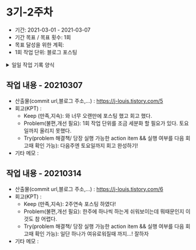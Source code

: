# 3기-2주차
- 기간: 2021-03-01 - 2021-03-07
- 기간 목표 / 목표 횟수:  1회
- 목표 달성을 위한 계획: 
- 1회 작업 단위: 블로그 포스팅
  
<details><summary>일일 작업 기록 양식</summary>

양식 1. KPT  

## 작업 내용 - 작업일
- 산출물(commit url,블로그 주소,...) : 
- 회고(KPT) :
  - Keep (만족,지속): 
  - Problem(불편,개선 필요): 
  - Try(problem 해결책/ 당장 실행 가능한 action item && 실행 여부를 다음 회고때 확인 가능): 
- 기타 메모 : 

양식 2. [5Fs](http://egloos.zum.com/agile/v/4122099)

## 작업 내용 - 작업일
- 산출물(commit url,블로그 주소,...) : 
- 회고(5Fs) :
  - 사실 (Facts) :
  - 느낌 (Feeling) :
  - 배운 점 (Findings)
  - 미래의 행동계획 (Future / action item): 
  - 피드백 (Feedback / 스크럼 기간 동안 Future 실행 후, 주간회고 직전 항목 채우기):
- 기타 메모 : 

</details>

## 작업 내용 - 20210307
- 산출물(commit url,블로그 주소,...) : https://j-louis.tistory.com/5
- 회고(KPT) :
  - Keep (만족,지속): 와 너무 오랜만에 포스팅 했고 회고 했다.
  - Problem(불편,개선 필요): 1회 작업 단위를 조금 세분화 할 필요가 있다. 토요일까지 올리지 못했다. 
  - Try(problem 해결책/ 당장 실행 가능한 action item && 실행 여부를 다음 회고때 확인 가능): 다음주엔 토요일까지 회고 완성하기!
- 기타 메모 : 


## 작업 내용 - 20210314
- 산출물(commit url,블로그 주소,...) : https://j-louis.tistory.com/6
- 회고(KPT) :
  - Keep (만족,지속): 2주연속 포스팅 하였다! 
  - Problem(불편,개선 필요): 한주에 하나씩 하는게 쉬워보이는데 뭐때문인지 이것도 참 어렵다. 
  - Try(problem 해결책/ 당장 실행 가능한 action item && 실행 여부를 다음 회고때 확인 가능): 일단 하나가 여유로워질때 까지...! 잘하자 
- 기타 메모 : 


